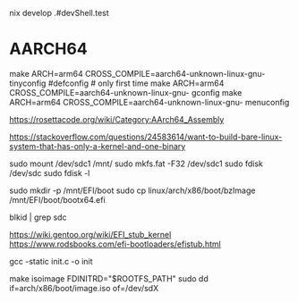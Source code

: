 
nix develop .#devShell.test

# AARCH64

make ARCH=arm64 CROSS_COMPILE=aarch64-unknown-linux-gnu- tinyconfig #defconfig # only first time
make ARCH=arm64 CROSS_COMPILE=aarch64-unknown-linux-gnu- gconfig
make ARCH=arm64 CROSS_COMPILE=aarch64-unknown-linux-gnu- menuconfig

https://rosettacode.org/wiki/Category:AArch64_Assembly




https://stackoverflow.com/questions/24583614/want-to-build-bare-linux-system-that-has-only-a-kernel-and-one-binary

sudo mount /dev/sdc1 /mnt/
sudo mkfs.fat -F32 /dev/sdc1
sudo fdisk /dev/sdc
sudo fdisk -l


sudo mkdir -p /mnt/EFI/boot
sudo cp linux/arch/x86/boot/bzImage /mnt/EFI/boot/bootx64.efi


blkid | grep sdc


https://wiki.gentoo.org/wiki/EFI_stub_kernel
https://www.rodsbooks.com/efi-bootloaders/efistub.html












gcc -static init.c -o init

make isoimage FDINITRD="$ROOTFS_PATH"
sudo dd if=arch/x86/boot/image.iso of=/dev/sdX
